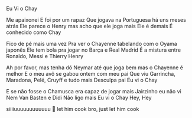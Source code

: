 Eu Vi o Chay

Me apaixonei
E foi por um rapaz
Que jogava na Portuguesa há uns meses atrás
Ele parece o Henry mas acho que ele joga mais
Ele é demais
É conhecido como Chay

Fico de pé mais uma vez
Pra ver o Chayenne tabelando com o Oyama japonês
Ele tem bola pra jogar no Barça e Real Madrid
É a mistura entre Ronaldo, Messi e Thierry Henry

Ah por favor, mas tenha dó
Neymar até que joga bem mas o Chayenne é melhor
E o meu avô se gabou ontem com meu pai
Que viu Garrincha, Maradona, Pelé, Cruyff e tudo mais
Desculpa pai
Eu vi o Chay

E se não fosse o Chamusca era capaz de jogar mais
Jairzinho eu não vi
Nem Van Basten e Didi
Não ligo mais
Eu vi o Chay
Hey, Hey

siiiiuuuuuuuuuuuu 🥶
let him cook bro, just let him cook 